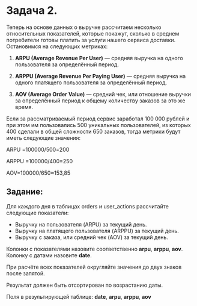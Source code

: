 # Задача 2.

Теперь на основе данных о выручке рассчитаем несколько относительных показателей, которые покажут, сколько в среднем потребители готовы платить за услуги нашего сервиса доставки. Остановимся на следующих метриках:

1. **ARPU (Average Revenue Per User)** — средняя выручка на одного пользователя за определённый период.

2. **ARPPU (Average Revenue Per Paying User)** — средняя выручка на одного платящего пользователя за определённый период.

3. **AOV (Average Order Value)** — средний чек, или отношение выручки за определённый период к общему количеству заказов за это же время.

Если за рассматриваемый период сервис заработал 100 000 рублей и при этом им пользовались 500 уникальных пользователей, из которых 400 сделали в общей сложности 650 заказов, тогда метрики будут иметь следующие значения:

ARPU =100000/500=200

ARPPU =100000/400=250

AOV=100000/650≈153,85

## Задание:

Для каждого дня в таблицах orders и user_actions рассчитайте следующие показатели:

 - Выручку на пользователя (ARPU) за текущий день.
 - Выручку на платящего пользователя (ARPPU) за текущий день.
 - Выручку с заказа, или средний чек (AOV) за текущий день.

Колонки с показателями назовите соответственно **arpu**, **arppu**, **aov**. Колонку с датами назовите **date**. 

При расчёте всех показателей округляйте значения до двух знаков после запятой.

Результат должен быть отсортирован по возрастанию даты. 

Поля в результирующей таблице: **date**, **arpu**, **arppu**, **aov**